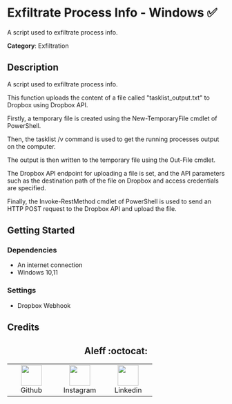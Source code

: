 # Exfiltrate Process Info - Windows ✅

A script used to exfiltrate process info.

**Category**: Exfiltration

## Description

A script used to exfiltrate process info.

This function uploads the content of a file called "tasklist_output.txt" to Dropbox using Dropbox API.

Firstly, a temporary file is created using the New-TemporaryFile cmdlet of PowerShell.

Then, the tasklist /v command is used to get the running processes output on the computer.

The output is then written to the temporary file using the Out-File cmdlet.

The Dropbox API endpoint for uploading a file is set, and the API parameters such as the destination path of the file on Dropbox and access credentials are specified.

Finally, the Invoke-RestMethod cmdlet of PowerShell is used to send an HTTP POST request to the Dropbox API and upload the file.

## Getting Started

### Dependencies

* An internet connection
* Windows 10,11

### Settings

* Dropbox Webhook

## Credits

<h2 align="center"> Aleff :octocat: </h2>
<div align=center>
<table>
  <tr>
    <td align="center" width="96">
      <a href="https://github.com/aleff-github">
        <img src=https://github.com/aleff-github/aleff-github/blob/main/img/github.png?raw=true width="48" height="48" />
      </a>
      <br>Github
    </td>
    <td align="center" width="96">
      <a href="https://www.instagram.com/alessandro_greco_aka_aleff/">
        <img src=https://github.com/aleff-github/aleff-github/blob/main/img/instagram.png?raw=true width="48" height="48" />
      </a>
      <br>Instagram
    </td>
    <td align="center" width="96">
      <a href="https://www.linkedin.com/in/alessandro-greco-aka-aleff/">
        <img src=https://github.com/aleff-github/aleff-github/blob/main/img/linkedin.png?raw=true width="48" height="48" />
      </a>
      <br>Linkedin
    </td>
  </tr>
</table>
</div>